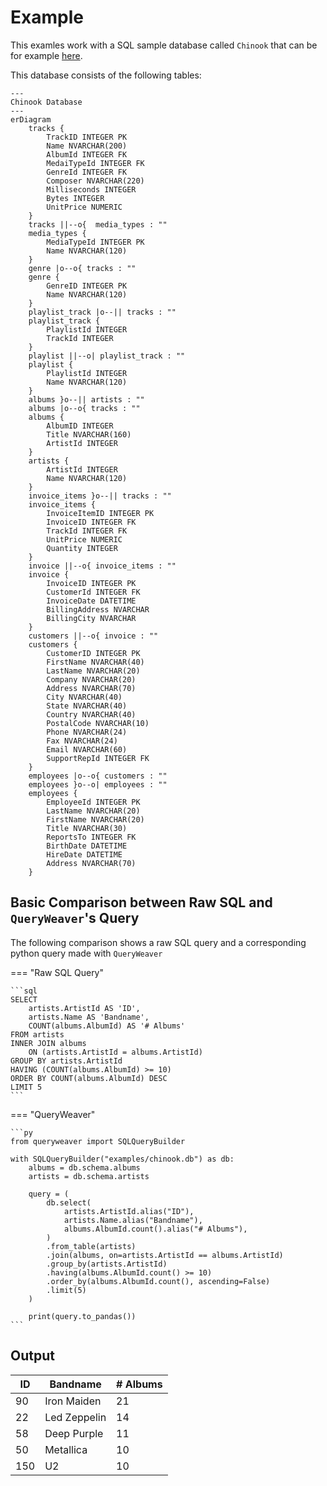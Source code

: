 # Example

This examles work with a SQL sample database called `Chinook` that can be for example [here](https://www.sqlitetutorial.net/sqlite-sample-database/).

This database consists of the following tables:

```mermaid
---
Chinook Database
---
erDiagram
    tracks {
        TrackID INTEGER PK
        Name NVARCHAR(200)
        AlbumId INTEGER FK
        MedaiTypeId INTEGER FK
        GenreId INTEGER FK
        Composer NVARCHAR(220)
        Milliseconds INTEGER
        Bytes INTEGER
        UnitPrice NUMERIC
    }
    tracks ||--o{  media_types : ""
    media_types {
        MediaTypeId INTEGER PK
        Name NVARCHAR(120)
    }
    genre |o--o{ tracks : ""
    genre {
        GenreID INTEGER PK
        Name NVARCHAR(120)
    }
    playlist_track |o--|| tracks : ""
    playlist_track {
        PlaylistId INTEGER
        TrackId INTEGER
    }
    playlist ||--o| playlist_track : ""
    playlist {
        PlaylistId INTEGER
        Name NVARCHAR(120)
    }
    albums }o--|| artists : ""
    albums |o--o{ tracks : ""
    albums {
        AlbumID INTEGER
        Title NVARCHAR(160)
        ArtistId INTEGER
    }
    artists {
        ArtistId INTEGER
        Name NVARCHAR(120)
    }
    invoice_items }o--|| tracks : ""
    invoice_items {
        InvoiceItemID INTEGER PK
        InvoiceID INTEGER FK
        TrackId INTEGER FK
        UnitPrice NUMERIC
        Quantity INTEGER
    }
    invoice ||--o{ invoice_items : ""
    invoice {
        InvoiceID INTEGER PK
        CustomerId INTEGER FK
        InvoiceDate DATETIME
        BillingAddress NVARCHAR
        BillingCity NVARCHAR
    }
    customers ||--o{ invoice : ""
    customers {
        CustomerID INTEGER PK
        FirstName NVARCHAR(40)
        LastName NVARCHAR(20)
        Company NVARCHAR(20)
        Address NVARCHAR(70)
        City NVARCHAR(40)
        State NVARCHAR(40)
        Country NVARCHAR(40)
        PostalCode NVARCHAR(10)
        Phone NVARCHAR(24)
        Fax NVARCHAR(24)
        Email NVARCHAR(60)
        SupportRepId INTEGER FK
    }
    employees |o--o{ customers : ""
    employees }o--o| employees : ""
    employees {
        EmployeeId INTEGER PK
        LastName NVARCHAR(20)
        FirstName NVARCHAR(20)
        Title NVARCHAR(30)
        ReportsTo INTEGER FK
        BirthDate DATETIME
        HireDate DATETIME
        Address NVARCHAR(70)
    }

```

## Basic Comparison between Raw SQL and `QueryWeaver`'s Query

The following comparison shows a raw SQL query and a corresponding python query made with `QueryWeaver`

=== "Raw SQL Query"

    ```sql
    SELECT
        artists.ArtistId AS 'ID',
        artists.Name AS 'Bandname',
        COUNT(albums.AlbumId) AS '# Albums'
    FROM artists
    INNER JOIN albums
        ON (artists.ArtistId = albums.ArtistId)
    GROUP BY artists.ArtistId
    HAVING (COUNT(albums.AlbumId) >= 10)
    ORDER BY COUNT(albums.AlbumId) DESC
    LIMIT 5
    ```

=== "QueryWeaver"

    ```py
    from queryweaver import SQLQueryBuilder

    with SQLQueryBuilder("examples/chinook.db") as db:
        albums = db.schema.albums
        artists = db.schema.artists

        query = (
            db.select(
                artists.ArtistId.alias("ID"),
                artists.Name.alias("Bandname"),
                albums.AlbumId.count().alias("# Albums"),
            )
            .from_table(artists)
            .join(albums, on=artists.ArtistId == albums.ArtistId)
            .group_by(artists.ArtistId)
            .having(albums.AlbumId.count() >= 10)
            .order_by(albums.AlbumId.count(), ascending=False)
            .limit(5)
        )

        print(query.to_pandas())
    ```

## Output

| ID  | Bandname     | # Albums |
| --- | ------------ | -------- |
| 90  | Iron Maiden  | 21       |
| 22  | Led Zeppelin | 14       |
| 58  | Deep Purple  | 11       |
| 50  | Metallica    | 10       |
| 150 | U2           | 10       |
